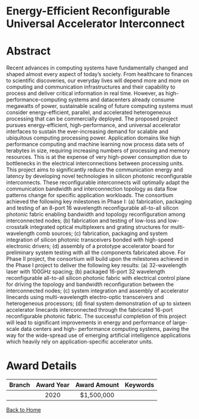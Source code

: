 
Energy-Efficient Reconfigurable Universal Accelerator Interconnect
==================================================================

# Abstract


Recent advances in computing systems have fundamentally changed and shaped almost every aspect of today’s society. From healthcare to finances to scientific discoveries, our everyday lives will depend more and more on computing and communication infrastructures and their capability to process and deliver critical information in real time. However, as high-performance-computing systems and datacenters already consume megawatts of power, sustainable scaling of future computing systems must consider energy-efficient, parallel, and accelerated heterogeneous processing that can be commercially deployed. The proposed project pursues energy-efficient, high-performance, and universal accelerator interfaces to sustain the ever-increasing demand for scalable and ubiquitous computing processing power. Application domains like high performance computing and machine learning now process data sets of terabytes in size, requiring increasing numbers of processing and memory resources. This is at the expense of very high-power consumption due to bottlenecks in the electrical interconnections between processing units. This project aims to significantly reduce the communication energy and latency by developing novel technologies in silicon photonic reconfigurable interconnects. These reconfigurable interconnects will optimally adapt the communication bandwidth and interconnection topology as data flow patterns change for specific application workloads. The consortium achieved the following key milestones in Phase I: (a) fabrication, packaging and testing of an 8-port 16 wavelength reconfigurable all-to-all silicon photonic fabric enabling bandwidth and topology reconfiguration among interconnected nodes; (b) fabrication and testing of low-loss and low-crosstalk integrated optical multiplexers and grating structures for multi-wavelength comb sources; (c) fabrication, packaging and system integration of silicon photonic transceivers bonded with high-speed electronic drivers; (d) assembly of a prototype accelerator board for preliminary system testing with all the components fabricated above. For Phase II project, the consortium will build upon the milestones achieved in the Phase I project to deliver the following key results: (a) 32-wavelength laser with 100GHz spacing; (b) packaged 16-port 32 wavelength reconfigurable all-to-all silicon photonic fabric with electrical control plane for driving the topology and bandwidth reconfiguration between the interconnected nodes; (c) system integration and assembly of accelerator linecards using multi-wavelength electro-optic transceivers and heterogeneous processors; (d) final system demonstration of up to sixteen accelerator linecards interconnected through the fabricated 16-port reconfigurable photonic fabric. The successful completion of this project will lead to significant improvements in energy and performance of large-scale data centers and high- performance computing systems, paving the way for the wide-spread use of emerging artificial intelligence applications which heavily rely on application-specific accelerator units.  

# Award Details

|Branch|Award Year|Award Amount|Keywords|
| :---: | :---: | :---: | :---: |
||2020|$1,500,000||
  
  


[Back to Home](https://github.com/chrischow/dod_sbir_awards/CC/#820)